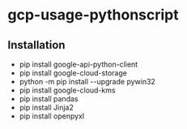 # gcp-usage-pythonscript

## Installation

- pip install google-api-python-client
- pip install google-cloud-storage
- python -m pip install --upgrade pywin32
- pip install google-cloud-kms
- pip install pandas
- pip install Jinja2
- pip install openpyxl
